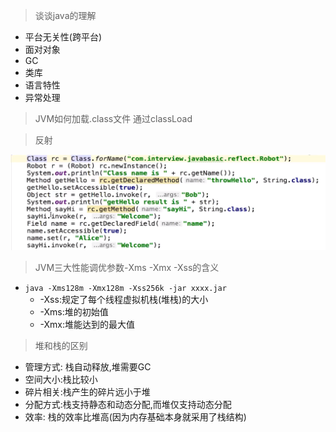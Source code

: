 > 谈谈java的理解

* 平台无关性(跨平台)
* 面对对象
* GC
* 类库
* 语言特性
* 异常处理

> JVM如何加载.class文件
> 通过classLoad

> 反射

![](./img/image01.png)

> JVM三大性能调优参数-Xms -Xmx -Xss的含义

* `java -Xms128m -Xmx128m -Xss256k -jar xxxx.jar`
  * -Xss:规定了每个线程虚拟机栈(堆栈)的大小
  * -Xms:堆的初始值
  * -Xmx:堆能达到的最大值

> 堆和栈的区别

* 管理方式: 栈自动释放,堆需要GC
* 空间大小:栈比较小
* 碎片相关:栈产生的碎片远小于堆
* 分配方式:栈支持静态和动态分配,而堆仅支持动态分配
* 效率: 栈的效率比堆高(因为内存基础本身就采用了栈结构)

